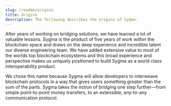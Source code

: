 ```yaml
---
slug: /readme/origins
title: Origins
description: The following describes the origins of Sygma.
---
```


After years of working on bridging solutions, we have learned a lot of valuable lessons. Sygma is the product of five years of work within the blockchain space and draws on the deep experience and incredible talent our diverse engineering team. We have added extensive value to most of the worlds top blockchain ecosystems and this broad experience and perspective makes us uniquely positioned to build Sygma as a world class interoperability product.

We chose this name because Sygma will allow developers to interweave blockchain protocols in a way that gives users something greater than the sum of the parts. Sygma takes the notion of bridging one step further—from simple point-to-point money transfers, to an extensible, any-to-any communication protocol.

